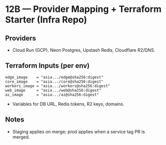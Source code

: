 # 12B — Provider Mapping + Terraform Starter (Infra Repo)

## Providers
- Cloud Run (GCP), Neon Postgres, Upstash Redis, Cloudflare R2/DNS.

## Terraform Inputs (per env)
```hcl
edge_image    = "asia.../edge@sha256:digest"
core_image    = "asia.../core@sha256:digest"
workers_image = "asia.../workers@sha256:digest"
web_image     = "asia.../web@sha256:digest"
ai_image      = "asia.../ai@sha256:digest"
```
- Variables for DB URL, Redis tokens, R2 keys, domains.

## Notes
- Staging applies on merge; prod applies when a service tag PR is merged.
